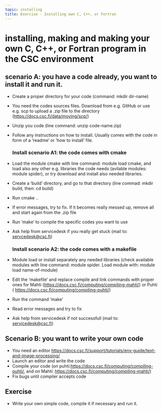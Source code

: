 ```yaml
---
topic: installing
title: Exercise - Installing own C, C++, or Fortran
---
```


# installing, making and making your own C, C++, or Fortran program in the CSC environment

## scenario A: you have a code already, you want to install it and run it.
 - Create a proper directory for your code (command: mkdir dir-name)
 - You need the codes sources files. Download from e.g. GitHub or use e.g. scp to upload a .zip file to the directory (https://docs.csc.fi/data/moving/scp/)
 - Unzip you code (line command: unzip code-name.zip)
 - Follow any instructions on how to install. Usually comes with the code in form of a ‘readme’ or ’how to install’ file.

   ### Install scenario A1: the code comes with cmake
 - Load the module cmake with line command: module load cmake, and load also any other e.g. libraries the code needs (avilable modules: module spider), or try download and install also needed libraries.
 - Create a ‘build’ directory, and go to that directory (line commad: mkdir build, then: cd build)
 - Run cmake ..
 - If error messages, try to fix. If it becomes really messed up, remove all and start again from the .zip file
 - Run ‘make’ to compile the specific codes you want to use
 - Ask help from servicedesk if you really get stuck (mail to: servcedesk@csc.fi)

   ### Install scenario A2: the code comes with a makefile
 - Module load or install separately any needed libraries (check available modules with line command: module spider. Load module with: module load name-of-module)
 - Edit the ‘makefile’ and replace compile and link commands with proper ones for Mahti (https://docs.csc.fi/computing/compiling-mahti/) or Puhti ( https://docs.csc.fi/computing/compiling-puhti/)
 - Run the command ‘make’
 - Read error messages and try to fix
 - Ask help from servicedesk if not successfull (mail to: servicedesk@csc.fi)

## Scenario B: you want to write your own code
 - You need an editor https://docs.csc.fi/support/tutorials/env-guide/text-and-image-processing/
 - Launch an editor and write the code
 - Compile your code (on puhti:https://docs.csc.fi/computing/compiling-puhti/, and on Mahti: https://docs.csc.fi/computing/compiling-mahti/)
 - Fix bugs until compiler accepts code
 
## Exercise
 - Write your own simple code, compile it if necessary and run it.
